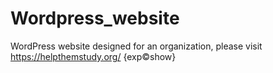 # Wordpress_website
WordPress website designed for an organization, please visit https://helpthemstudy.org/
{exp:copyright:show}
